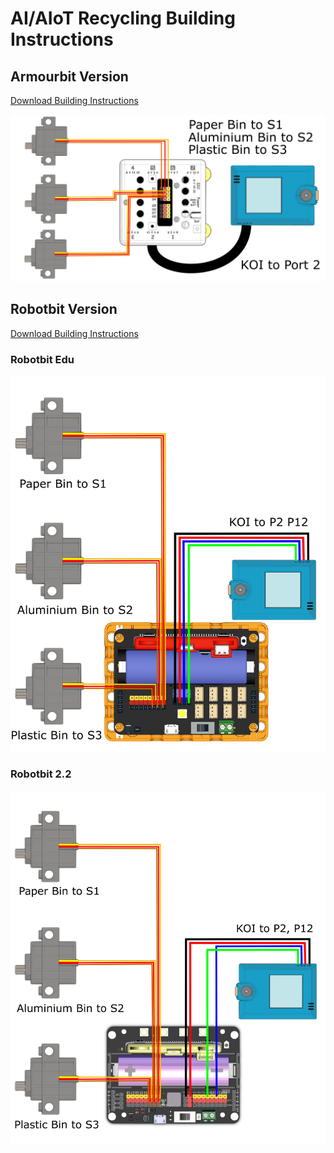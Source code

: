 # AI/AIoT Recycling Building Instructions

## Armourbit Version

[Download Building Instructions](https://drive.google.com/file/d/1IBUlW5PhXEalHHotNKG1V5WK1bQOPeuZ/view?usp=sharing)

![](./images/armour_wire.png)

## Robotbit Version

[Download Building Instructions](https://drive.google.com/file/d/1IBUlW5PhXEalHHotNKG1V5WK1bQOPeuZ/view?usp=sharing)

### Robotbit Edu

![](./images/robotbitedu_wire.png)

### Robotbit 2.2

![](./images/robotbit2.2wire.png)